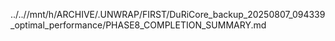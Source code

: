 ../..//mnt/h/ARCHIVE/.UNWRAP/FIRST/DuRiCore_backup_20250807_094339_optimal_performance/PHASE8_COMPLETION_SUMMARY.md